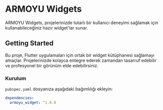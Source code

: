 # ARMOYU Widgets

ARMOYU Widgets, projelerinizde tutarlı bir kullanıcı deneyimi sağlamak için kullanabileceğiniz hazır widget'lar sunar.

## Getting Started

Bu proje, Flutter uygulamaları için ortak bir widget kütüphanesi sağlamayı amaçlar. Projelerinizde kolayca entegre ederek zamandan tasarruf edebilir ve profesyonel bir görünüm elde edebilirsiniz.

### Kurulum

`pubspec.yaml` dosyanıza aşağıdaki bağımlılığı ekleyin:

```yaml
dependencies:
  armoyu_widget: ^1.0.0
